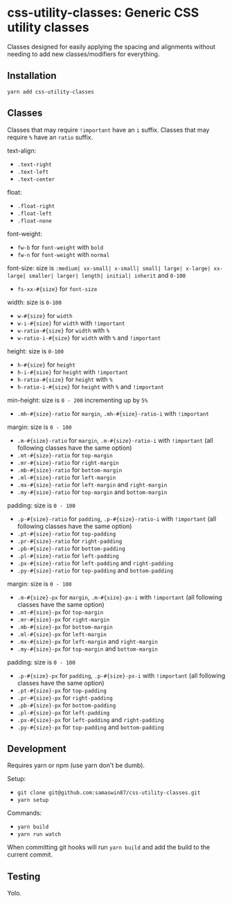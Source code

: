 # css-utility-classes: Generic CSS utility classes

Classes designed for easily applying the spacing and alignments without needing to add new classes/modifiers for everything.

## Installation

`yarn add css-utility-classes`

## Classes

Classes that may require `!important` have an `i` suffix.
Classes that may require `%` have an `ratio` suffix.

text-align: 
- `.text-right`
- `.text-left`
- `.text-center`

float: 
- `.float-right`
- `.float-left`
- `.float-none`

font-weight:
- `fw-b` for `font-weight` with `bold`
- `fw-n` for `font-weight` with `normal`

font-size: size is `:medium| xx-small| x-small| small| large| x-large| xx-large| smaller| larger| length| initial| inherit` and `0-100`
- `fs-xx-#{size}` for `font-size`

width: size is `0-100`
- `w-#{size}` for `width`
- `w-i-#{size}` for `width` with `!important`
- `w-ratio-#{size}` for `width` with `%`
- `w-ratio-i-#{size}` for `width` with `%` and `!important`

height: size is `0-100`
- `h-#{size}` for `height`
- `h-i-#{size}` for `height` with `!important`
- `h-ratio-#{size}` for `height` with `%`
- `h-ratio-i-#{size}` for `height` with `%` and `!important`


min-height: size is `0 - 200` incrementing up by `5%`
- `.mh-#{size}-ratio` for `margin`, `.mh-#{size}-ratio-i` with `!important`

margin: size is `0 - 100`
- `.m-#{size}-ratio` for `margin`, `.m-#{size}-ratio-i` with `!important` (all following classes have the same option)
- `.mt-#{size}-ratio` for `top-margin`
- `.mr-#{size}-ratio` for `right-margin`
- `.mb-#{size}-ratio` for `bottom-margin`
- `.ml-#{size}-ratio` for `left-margin`
- `.mx-#{size}-ratio` for `left-margin` and `right-margin`
- `.my-#{size}-ratio` for `top-margin` and `bottom-margin`

padding: size is `0 - 100`
- `.p-#{size}-ratio` for `padding`, `.p-#{size}-ratio-i` with `!important` (all following classes have the same option)
- `.pt-#{size}-ratio` for `top-padding`
- `.pr-#{size}-ratio` for `right-padding`
- `.pb-#{size}-ratio` for `bottom-padding`
- `.pl-#{size}-ratio` for `left-padding`
- `.px-#{size}-ratio` for `left-padding` and `right-padding`
- `.py-#{size}-ratio` for `top-padding` and `bottom-padding`

margin: size is `0 - 100`
- `.m-#{size}-px` for `margin`, `.m-#{size}-px-i` with `!important` (all following classes have the same option)
- `.mt-#{size}-px` for `top-margin`
- `.mr-#{size}-px` for `right-margin`
- `.mb-#{size}-px` for `bottom-margin`
- `.ml-#{size}-px` for `left-margin`
- `.mx-#{size}-px` for `left-margin` and `right-margin`
- `.my-#{size}-px` for `top-margin` and `bottom-margin`

padding: size is `0 - 100`
- `.p-#{size}-px` for `padding`, `.p-#{size}-px-i` with `!important` (all following classes have the same option)
- `.pt-#{size}-px` for `top-padding`
- `.pr-#{size}-px` for `right-padding`
- `.pb-#{size}-px` for `bottom-padding`
- `.pl-#{size}-px` for `left-padding`
- `.px-#{size}-px` for `left-padding` and `right-padding`
- `.py-#{size}-px` for `top-padding` and `bottom-padding`

## Development

Requires yarn or npm (use yarn don't be dumb).

Setup:
- `git clone git@github.com:samaswin87/css-utility-classes.git`
- `yarn setup`

Commands:
- `yarn build`
- `yarn run watch`

When committing git hooks will run `yarn build` and add the build to the current commit.

## Testing

Yolo.
